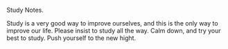 Study Notes.

Study is a very good way to improve ourselves,
and this is the only way to improve our life.
Please insist to study all the way.
Calm down, and try your best to study. Push
yourself to the new hight.

